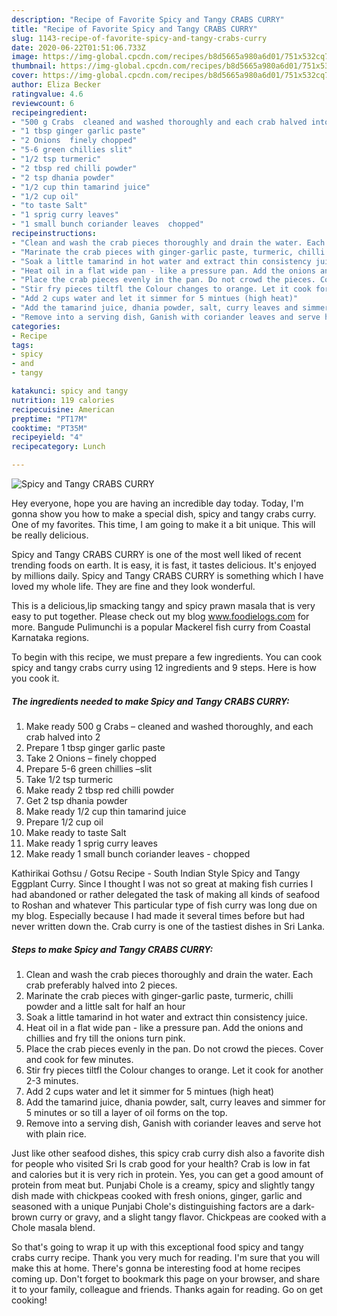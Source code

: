 ```yaml
---
description: "Recipe of Favorite Spicy and Tangy CRABS CURRY"
title: "Recipe of Favorite Spicy and Tangy CRABS CURRY"
slug: 1143-recipe-of-favorite-spicy-and-tangy-crabs-curry
date: 2020-06-22T01:51:06.733Z
image: https://img-global.cpcdn.com/recipes/b8d5665a980a6d01/751x532cq70/spicy-and-tangy-crabs-curry-recipe-main-photo.jpg
thumbnail: https://img-global.cpcdn.com/recipes/b8d5665a980a6d01/751x532cq70/spicy-and-tangy-crabs-curry-recipe-main-photo.jpg
cover: https://img-global.cpcdn.com/recipes/b8d5665a980a6d01/751x532cq70/spicy-and-tangy-crabs-curry-recipe-main-photo.jpg
author: Eliza Becker
ratingvalue: 4.6
reviewcount: 6
recipeingredient:
- "500 g Crabs  cleaned and washed thoroughly and each crab halved into 2"
- "1 tbsp ginger garlic paste"
- "2 Onions  finely chopped"
- "5-6 green chillies slit"
- "1/2 tsp turmeric"
- "2 tbsp red chilli powder"
- "2 tsp dhania powder"
- "1/2 cup thin tamarind juice"
- "1/2 cup oil"
- "to taste Salt"
- "1 sprig curry leaves"
- "1 small bunch coriander leaves  chopped"
recipeinstructions:
- "Clean and wash the crab pieces thoroughly and drain the water. Each crab preferably halved into 2 pieces."
- "Marinate the crab pieces with ginger-garlic paste, turmeric, chilli powder and a little salt for half an hour"
- "Soak a little tamarind in hot water and extract thin consistency juice."
- "Heat oil in a flat wide pan - like a pressure pan. Add the onions and chillies and fry till the onions turn pink."
- "Place the crab pieces evenly in the pan. Do not crowd the pieces. Cover and cook for few minutes."
- "Stir fry pieces tiltfl the Colour changes to orange. Let it cook for another 2-3 minutes."
- "Add 2 cups water and let it simmer for 5 mintues (high heat)"
- "Add the tamarind juice, dhania powder, salt, curry leaves and simmer for 5 minutes or so till a layer of oil forms on the top."
- "Remove into a serving dish, Ganish with coriander leaves and serve hot with plain rice."
categories:
- Recipe
tags:
- spicy
- and
- tangy

katakunci: spicy and tangy 
nutrition: 119 calories
recipecuisine: American
preptime: "PT17M"
cooktime: "PT35M"
recipeyield: "4"
recipecategory: Lunch

---
```



![Spicy and Tangy CRABS CURRY](https://img-global.cpcdn.com/recipes/b8d5665a980a6d01/751x532cq70/spicy-and-tangy-crabs-curry-recipe-main-photo.jpg)

Hey everyone, hope you are having an incredible day today. Today, I'm gonna show you how to make a special dish, spicy and tangy crabs curry. One of my favorites. This time, I am going to make it a bit unique. This will be really delicious.

Spicy and Tangy CRABS CURRY is one of the most well liked of recent trending foods on earth. It is easy, it is fast, it tastes delicious. It's enjoyed by millions daily. Spicy and Tangy CRABS CURRY is something which I have loved my whole life. They are fine and they look wonderful.

This is a delicious,lip smacking tangy and spicy prawn masala that is very easy to put together. Please check out my blog www.foodielogs.com for more. Bangude Pulimunchi is a popular Mackerel fish curry from Coastal Karnataka regions.


To begin with this recipe, we must prepare a few ingredients. You can cook spicy and tangy crabs curry using 12 ingredients and 9 steps. Here is how you cook it.

<!--inarticleads1-->

##### The ingredients needed to make Spicy and Tangy CRABS CURRY:

1. Make ready 500 g Crabs – cleaned and washed thoroughly, and each crab halved into 2
1. Prepare 1 tbsp ginger garlic paste
1. Take 2 Onions – finely chopped
1. Prepare 5-6 green chillies –slit
1. Take 1/2 tsp turmeric
1. Make ready 2 tbsp red chilli powder
1. Get 2 tsp dhania powder
1. Make ready 1/2 cup thin tamarind juice
1. Prepare 1/2 cup oil
1. Make ready to taste Salt
1. Make ready 1 sprig curry leaves
1. Make ready 1 small bunch coriander leaves - chopped


Kathirikai Gothsu / Gotsu Recipe - South Indian Style Spicy and Tangy Eggplant Curry. Since I thought I was not so great at making fish curries I had abandoned or rather delegated the task of making all kinds of seafood to Roshan and whatever This particular type of fish curry was long due on my blog. Especially because I had made it several times before but had never written down the. Crab curry is one of the tastiest dishes in Sri Lanka. 

<!--inarticleads2-->

##### Steps to make Spicy and Tangy CRABS CURRY:

1. Clean and wash the crab pieces thoroughly and drain the water. Each crab preferably halved into 2 pieces.
1. Marinate the crab pieces with ginger-garlic paste, turmeric, chilli powder and a little salt for half an hour
1. Soak a little tamarind in hot water and extract thin consistency juice.
1. Heat oil in a flat wide pan - like a pressure pan. Add the onions and chillies and fry till the onions turn pink.
1. Place the crab pieces evenly in the pan. Do not crowd the pieces. Cover and cook for few minutes.
1. Stir fry pieces tiltfl the Colour changes to orange. Let it cook for another 2-3 minutes.
1. Add 2 cups water and let it simmer for 5 mintues (high heat)
1. Add the tamarind juice, dhania powder, salt, curry leaves and simmer for 5 minutes or so till a layer of oil forms on the top.
1. Remove into a serving dish, Ganish with coriander leaves and serve hot with plain rice.


Just like other seafood dishes, this spicy crab curry dish also a favorite dish for people who visited Sri Is crab good for your health? Crab is low in fat and calories but it is very rich in protein. Yes, you can get a good amount of protein from meat but. Punjabi Chole is a creamy, spicy and slightly tangy dish made with chickpeas cooked with fresh onions, ginger, garlic and seasoned with a unique Punjabi Chole&#39;s distinguishing factors are a dark-brown curry or gravy, and a slight tangy flavor. Chickpeas are cooked with a Chole masala blend. 

So that's going to wrap it up with this exceptional food spicy and tangy crabs curry recipe. Thank you very much for reading. I'm sure that you will make this at home. There's gonna be interesting food at home recipes coming up. Don't forget to bookmark this page on your browser, and share it to your family, colleague and friends. Thanks again for reading. Go on get cooking!
